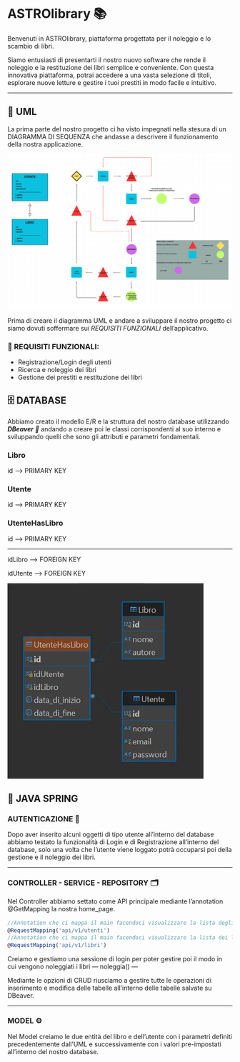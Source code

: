 # ASTROlibrary 📚

Benvenuti in ASTROlibrary, piattaforma progettata per il noleggio e lo scambio di libri.

Siamo entusiasti di presentarti il nostro nuovo software che rende il noleggio e la restituzione dei libri semplice e conveniente. Con questa innovativa piattaforma, potrai accedere a una vasta selezione di titoli, esplorare nuove letture e gestire i tuoi prestiti in modo facile e intuitivo.

---

## **🔗 UML**

La prima parte del nostro progetto ci ha visto impegnati nella stesura di un DIAGRAMMA DI SEQUENZA che andasse a descrivere il funzionamento della nostra applicazione.

![image.png](image.png)

Prima di creare il diagramma UML e andare a sviluppare il nostro progetto ci siamo dovuti soffermare sui *REQUISITI FUNZIONALI* dell’applicativo.

### 🔧 REQUISITI FUNZIONALI:

- Registrazione/Login degli utenti
- Ricerca e noleggio dei libri
- Gestione dei prestiti e restituzione dei libri

## 🗄️ DATABASE

Abbiamo creato il modello E/R e la struttura del nostro database utilizzando ***DBeaver 🦫*** andando a creare poi le classi corrispondenti al suo interno e sviluppando quelli che sono gli attributi e parametri fondamentali.

### Libro

id —> PRIMARY KEY

### Utente

id —> PRIMARY KEY

### UtenteHasLibro

id —> PRIMARY KEY

---

idLibro —> FOREIGN KEY

idUtente —> FOREIGN KEY

![image.png](fcce80ec-d2e0-437d-9d52-527fc5b36d3a.png)

## 👾 JAVA SPRING

### AUTENTICAZIONE 🔐

Dopo aver inserito alcuni oggetti di tipo utente all’interno del database abbiamo testato la funzionalità di Login e di Registrazione all’interno del database, solo una volta che l’utente viene loggato potrà occuparsi poi della gestione e il noleggio dei libri.

---

### CONTROLLER - SERVICE - REPOSITORY 🗂

Nel Controller abbiamo settato come API principale mediante l’annotation @GetMapping la nostra home_page.

```jsx
//Annotation che ci mappa il main facendoci visualizzare la lista degli utenti
@RequestMapping('api/v1/utenti')
//Annotation che ci mappa il main facendoci visualizzare la lista dei libri
@RequestMapping('api/v1/libri')
```

Creiamo e gestiamo una sessione di login per poter gestire poi il modo in cui vengono noleggiati i libri — noleggia() — 

Mediante le opzioni di CRUD riusciamo a gestire tutte le operazioni di inserimento e modifica delle tabelle all’interno delle tabelle salvate su DBeaver.

---

### MODEL ⚙️

Nel Model creiamo le due entità del libro e dell’utente con i parametri definiti precedentemente dall’UML e successivamente con i valori pre-impostati all’interno del nostro database.
